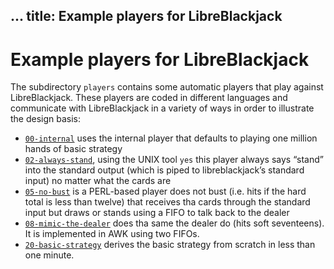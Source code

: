 ...
title: Example players for LibreBlackjack
---

# Example players for LibreBlackjack

The subdirectory `players` contains some automatic players that play against LibreBlackjack. These players are coded in different languages and communicate with LibreBlackjack in a variety of ways in order to illustrate the design basis:

 * [`00-internal`](00-internal) uses the internal player that defaults to playing one million hands of basic strategy
 * [`02-always-stand`](02-always-stand), using the UNIX tool `yes` this player always says “stand” into the standard output (which is piped to libreblackjack’s standard input) no matter what the cards are
 * [`05-no-bust`](05-no-bust) is a PERL-based player does not bust (i.e. hits if the hard total is less than twelve) that receives tha cards through the standard input but draws or stands using a FIFO to talk back to the dealer
 * [`08-mimic-the-dealer`](08-mimic-the-dealer) does tha same the dealer do (hits soft seventeens). It is implemented in AWK using two FIFOs.
 * [`20-basic-strategy`](20-basic-strategy) derives the basic strategy from scratch in less than one minute.

